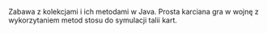 Zabawa z kolekcjami i ich metodami w Java. Prosta karciana gra w wojnę z wykorzytaniem metod stosu do symulacji talii kart.

